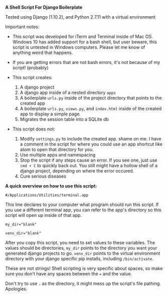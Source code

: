 **A Shell Script For Django Boilerplate**

Tested using Django (1.10.2), and Python 2.7.11 with a virtual environment

Important notes:

* This script was developed for iTerm and Terminal inside of Mac OS. Windows 10 has added support for a bash shell, but user beware, this script is untested in Windows computers. Please let me know of anything weird that happens.
* If you are getting errors that are not bash errors, it's not because of my script! (probably)

* This script creates:
	1. A django project
	2. A django app inside of a nested directory `apps`
	3. A boilerplate `urls.py` inside of the project directory that points to the created app
	4. A boilerplate `urls.py`, `views.py`, and `index.html` inside of the created app to display a simple page.
	5. Migrates the session table into a SQLite db

* This script does not:

	1. Modify `settings.py` to include the created app. shame on me. I have a comment in the script for where you could use an app shortcut like atom to open that directory for you.
	2. Use multiple apps and namespacing
	3. Stop the script if any steps cause an error. If you see one, just use `cmd + C` to quickly back out. You still might have a hollow shell of a django project, depending on where the error occured.
	4. Cure serious diseases

**A quick overview on how to use this script:**



`#/Applications/Utilities/terminal.app`

This line declares to your computer what program should run this script. If you use a different terminal app, you can refer to the app's directory so this script will open up inside of that app.


`my_dir="blank"`

`venv_dir="blank"`

After you copy this script, you need to set values to these variables. The values should be directories, `my_dir` points to the directory you want your generated django projects to go. `venv_dir` points to the virtual environment directory with your django specific pip installs, including `/bin/activate`.

These are not strings! Shell scripting is very specific about spaces, so make sure you don't have any spaces between the `=` and the value.

Don't try to use `.` as the directory, it might mess up the script's file pathing. Apologies.
